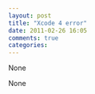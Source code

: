 ```yaml
---
layout: post
title: "Xcode 4 error"
date: 2011-02-26 16:05
comments: true
categories: 
---
```


None


None


